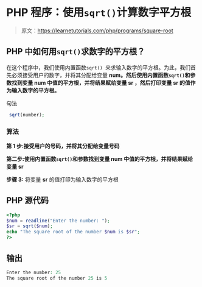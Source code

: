# PHP 程序：使用`sqrt()`计算数字平方根

> 原文：<https://learnetutorials.com/php/programs/square-root>

## PHP 中如何用`sqrt()`求数字的平方根？

在这个程序中，我们使用内置函数`sqrt() `来求输入数字的平方根。为此，我们首先必须接受用户的数字，并将其分配给变量 **num。**然后使用内置函数`sqrt()`和参数**找到变量 **num** 中值的平方根，并将结果赋给变量 **sr** ，然后打印变量 **sr** 的值作为输入数字的平方根。**

句法

```php
 sqrt(number); 

```

### 算法

**第 1 步:**接受用户的号码，并将其分配给变量**号码**

**第二步:**使用内置函数`sqrt()`和参数**找到变量 **num** 中值的平方根，并将结果赋给变量 **sr****

**步骤 3:** 将变量 **sr** 的值打印为输入数字的平方根

## PHP 源代码

```php
<?php
$num = readline("Enter the number: ");
$sr = sqrt($num);
echo "The square root of the number $num is $sr";
?>

```

## 输出

```php
Enter the number: 25
The square root of the number 25 is 5
```